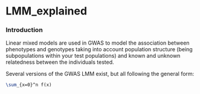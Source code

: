 LMM_explained
=============

### Introduction
Linear mixed models are used in GWAS to model the association between phenotypes and genotypes taking into account population structure (being subpopulations within your test populations) and known and unknown relatedness between the individuals tested.

Several versions of the GWAS LMM exist, but all following the general form:

```tex
\sum_{x=0}^n f(x)
```


